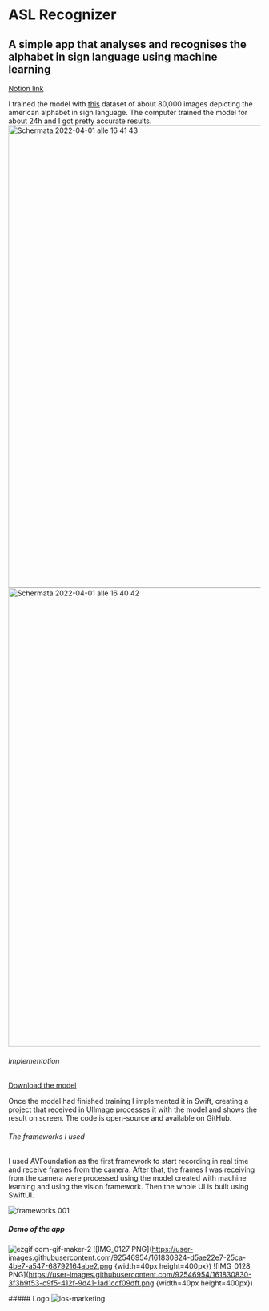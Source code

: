 # ASL Recognizer
## A simple app that analyses and recognises the alphabet in sign language using machine learning
[Notion link](https://www.notion.so/appledeveloperacademyunina/arg-ASL-Recognizer-c879fa5931e34f8cbfce5a24774c98c1)

I trained the model with [this](https://www.kaggle.com/datasets/grassknoted/asl-alphabet) dataset of about 80,000 images depicting the american alphabet in sign language.
The computer trained the model for about 24h and I got pretty accurate results. 
<img width="925" alt="Schermata 2022-04-01 alle 16 41 43" src="https://user-images.githubusercontent.com/92546954/161829153-35933803-1eff-422e-b331-0bca2efbe7b6.png">
<img width="917" alt="Schermata 2022-04-01 alle 16 40 42" src="https://user-images.githubusercontent.com/92546954/161829164-a45a509b-bfe6-464b-91c7-65e2ab6927e7.png">
###### Implementation
[Download the model](https://www.dropbox.com/s/ga1q5zjcdsub7xu/SignAlphabet.mlpackage.zip?dl=0)

Once the model had finished training I implemented it in Swift, creating a project that received in UIImage processes it with the model and shows the result on screen.  The code is open-source and available on GitHub.
###### The frameworks I used
I used AVFoundation as the first framework to start recording in real time and receive frames from the camera. After that, the frames I was receiving from the camera were processed using the model created with machine learning and using the vision framework. Then the whole UI is built using SwiftUI.

![frameworks 001](https://user-images.githubusercontent.com/92546954/161830210-2d2e61e1-f042-4be1-b0d7-22e2a63a925f.png)

##### Demo of the app
![ezgif com-gif-maker-2](https://user-images.githubusercontent.com/92546954/161830773-4837eb76-475b-450e-8c47-1b56683fde67.gif)
![IMG_0127 PNG](https://user-images.githubusercontent.com/92546954/161830824-d5ae22e7-25ca-4be7-a547-68792164abe2.png {width=40px height=400px})
![IMG_0128 PNG](https://user-images.githubusercontent.com/92546954/161830830-3f3b9f53-c9f5-412f-9d41-1ad1ccf09dff.png {width=40px height=400px})

##### Logo
![ios-marketing](https://user-images.githubusercontent.com/92546954/161830840-5317e76a-1109-4ceb-9f61-6e949c498a8d.png)

